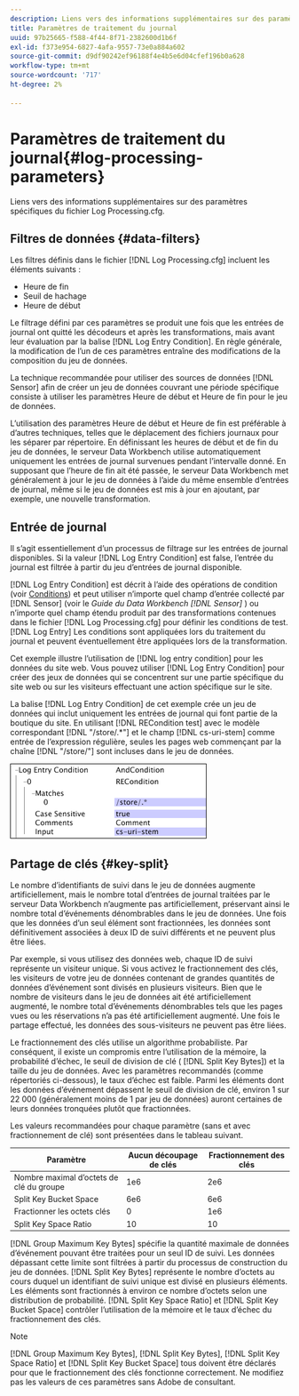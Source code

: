 ```yaml
---
description: Liens vers des informations supplémentaires sur des paramètres spécifiques du fichier Log Processing.cfg.
title: Paramètres de traitement du journal
uuid: 97b25665-f588-4f44-8f71-2382600d1b6f
exl-id: f373e954-6827-4afa-9557-73e0a884a602
source-git-commit: d9df90242ef96188f4e4b5e6d04cfef196b0a628
workflow-type: tm+mt
source-wordcount: '717'
ht-degree: 2%

---
```


# Paramètres de traitement du journal{#log-processing-parameters}

Liens vers des informations supplémentaires sur des paramètres spécifiques du fichier Log Processing.cfg.

<!--
c_data_filters.xml
-->

## Filtres de données {#data-filters}

Les filtres définis dans le fichier [!DNL Log Processing.cfg] incluent les éléments suivants :

* Heure de fin
* Seuil de hachage
* Heure de début

Le filtrage défini par ces paramètres se produit une fois que les entrées de journal ont quitté les décodeurs et après les transformations, mais avant leur évaluation par la balise [!DNL Log Entry Condition]. En règle générale, la modification de l’un de ces paramètres entraîne des modifications de la composition du jeu de données.

La technique recommandée pour utiliser des sources de données [!DNL Sensor] afin de créer un jeu de données couvrant une période spécifique consiste à utiliser les paramètres Heure de début et Heure de fin pour le jeu de données.

L’utilisation des paramètres Heure de début et Heure de fin est préférable à d’autres techniques, telles que le déplacement des fichiers journaux pour les séparer par répertoire. En définissant les heures de début et de fin du jeu de données, le serveur Data Workbench utilise automatiquement uniquement les entrées de journal survenues pendant l’intervalle donné. En supposant que l’heure de fin ait été passée, le serveur Data Workbench met généralement à jour le jeu de données à l’aide du même ensemble d’entrées de journal, même si le jeu de données est mis à jour en ajoutant, par exemple, une nouvelle transformation.

<!--
c_log_entry_con.xml
-->

## Entrée de journal

Il s’agit essentiellement d’un processus de filtrage sur les entrées de journal disponibles. Si la valeur [!DNL Log Entry Condition] est false, l’entrée du journal est filtrée à partir du jeu d’entrées de journal disponible.

[!DNL Log Entry Condition] est décrit à l’aide des opérations de condition (voir [Conditions](../../../home/c-dataset-const-proc/c-conditions/c-abt-cond.md)) et peut utiliser n’importe quel champ d’entrée collecté par [!DNL Sensor] (voir le *Guide du Data Workbench [!DNL Sensor]* ) ou n’importe quel champ étendu produit par des transformations contenues dans le fichier [!DNL Log Processing.cfg] pour définir les conditions de test. [!DNL Log Entry] Les conditions sont appliquées lors du traitement du journal et peuvent éventuellement être appliquées lors de la transformation.

Cet exemple illustre l’utilisation de [!DNL log entry condition] pour les données du site web. Vous pouvez utiliser [!DNL Log Entry Condition] pour créer des jeux de données qui se concentrent sur une partie spécifique du site web ou sur les visiteurs effectuant une action spécifique sur le site.

La balise [!DNL Log Entry Condition] de cet exemple crée un jeu de données qui inclut uniquement les entrées de journal qui font partie de la boutique du site. En utilisant [!DNL RECondition test] avec le modèle correspondant [!DNL "/store/.*"] et le champ [!DNL cs-uri-stem] comme entrée de l’expression régulière, seules les pages web commençant par la chaîne [!DNL "/store/"] sont incluses dans le jeu de données.

![](assets/cfg_LogProcessing_LogEntryCondition.png)

<!--
c_key_split.xml
-->

## Partage de clés {#key-split}

Le nombre d’identifiants de suivi dans le jeu de données augmente artificiellement, mais le nombre total d’entrées de journal traitées par le serveur Data Workbench n’augmente pas artificiellement, préservant ainsi le nombre total d’événements dénombrables dans le jeu de données. Une fois que les données d’un seul élément sont fractionnées, les données sont définitivement associées à deux ID de suivi différents et ne peuvent plus être liées.

Par exemple, si vous utilisez des données web, chaque ID de suivi représente un visiteur unique. Si vous activez le fractionnement des clés, les visiteurs de votre jeu de données contenant de grandes quantités de données d’événement sont divisés en plusieurs visiteurs. Bien que le nombre de visiteurs dans le jeu de données ait été artificiellement augmenté, le nombre total d’événements dénombrables tels que les pages vues ou les réservations n’a pas été artificiellement augmenté. Une fois le partage effectué, les données des sous-visiteurs ne peuvent pas être liées.

Le fractionnement des clés utilise un algorithme probabiliste. Par conséquent, il existe un compromis entre l’utilisation de la mémoire, la probabilité d’échec, le seuil de division de clé ( [!DNL Split Key Bytes]) et la taille du jeu de données. Avec les paramètres recommandés (comme répertoriés ci-dessous), le taux d’échec est faible. Parmi les éléments dont les données d’événement dépassent le seuil de division de clé, environ 1 sur 22 000 (généralement moins de 1 par jeu de données) auront certaines de leurs données tronquées plutôt que fractionnées.

Les valeurs recommandées pour chaque paramètre (sans et avec fractionnement de clé) sont présentées dans le tableau suivant.

| Paramètre | Aucun découpage de clés | Fractionnement des clés |
|---|---|---|
| Nombre maximal d’octets de clé du groupe | 1e6 | 2e6 |
| Split Key Bucket Space | 6e6 | 6e6 |
| Fractionner les octets clés | 0 | 1e6 |
| Split Key Space Ratio | 10 | 10 |

[!DNL Group Maximum Key Bytes] spécifie la quantité maximale de données d’événement pouvant être traitées pour un seul ID de suivi. Les données dépassant cette limite sont filtrées à partir du processus de construction du jeu de données. [!DNL Split Key Bytes] représente le nombre d’octets au cours duquel un identifiant de suivi unique est divisé en plusieurs éléments. Les éléments sont fractionnés à environ ce nombre d’octets selon une distribution de probabilité. [!DNL Split Key Space Ratio] et  [!DNL Split Key Bucket Space] contrôler l’utilisation de la mémoire et le taux d’échec du fractionnement des clés.

>[!NOTE]
>
>[!DNL Group Maximum Key Bytes],  [!DNL Split Key Bytes],  [!DNL Split Key Space Ratio] et  [!DNL Split Key Bucket Space] tous doivent être déclarés pour que le fractionnement des clés fonctionne correctement. Ne modifiez pas les valeurs de ces paramètres sans Adobe de consultant.
